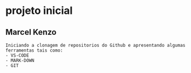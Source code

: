 # projeto inicial

## Marcel Kenzo

```
Iniciando a clonagem de repositorios do Github e apresentando algumas ferramentas tais como:
- VS-CODE
- MARK-DOWN
- GIT
```
